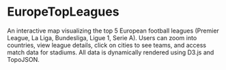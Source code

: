 # EuropeTopLeagues
An interactive map visualizing the top 5 European football leagues (Premier League, La Liga, Bundesliga, Ligue 1, Serie A). Users can zoom into countries, view league details, click on cities to see teams, and access match data for stadiums. All data is dynamically rendered using D3.js and TopoJSON.
